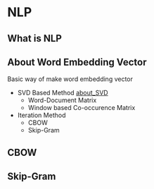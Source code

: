 # NLP
## What is NLP

## About Word Embedding Vector
 Basic way of make word embedding vector
  * SVD Based Method [about_SVD](https://www.naver.com)
    - Word-Document Matrix
    - Window based Co-occurence Matrix
  * Iteration Method
    - CBOW
    - Skip-Gram
    
## CBOW

## Skip-Gram
